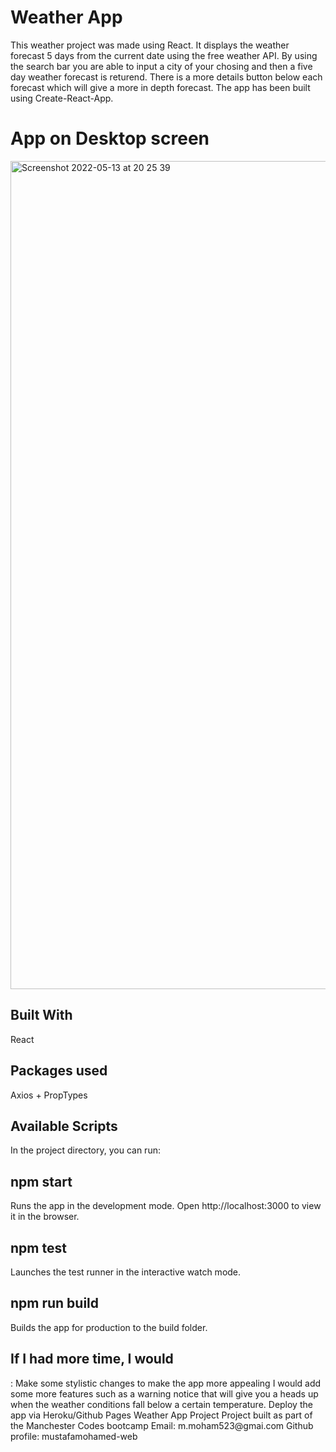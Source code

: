 <h1>Weather App </h1>

This weather project was made using React. It displays the weather forecast 5 days from the current date using the free weather API. By using the search bar you are able to input a city of your chosing and then a five day weather forecast is returend. There is a more details button below each forecast which will give a more in depth forecast. The app has been built using Create-React-App.

<h1/> App on Desktop screen </h1>
<img width="1325" alt="Screenshot 2022-05-13 at 20 25 39" src="https://user-images.githubusercontent.com/71928795/168376484-7b93d9fe-a4e7-4540-bee1-d014bc45b555.png">

<h2>Built With</h2>
React

<h2> Packages used </h2>
Axios + PropTypes

<h2>Available Scripts</h2>
In the project directory, you can run:

<h2>npm start</h2>
Runs the app in the development mode.
Open http://localhost:3000 to view it in the browser.

<h2>npm test</h2>
Launches the test runner in the interactive watch mode.

<h2>npm run build</h2>
Builds the app for production to the build folder.

<h2>If I had more time, I would</h2>:
Make some stylistic changes to make the app more appealing
I would add some more features such as a warning notice that will give you a heads up when the weather conditions fall below a certain temperature.
Deploy the app via Heroku/Github Pages
Weather App Project
Project built as part of the Manchester Codes bootcamp
Email: m.moham523@gmai.com
Github profile: mustafamohamed-web
